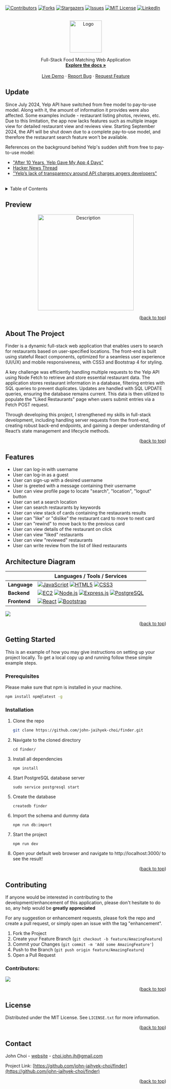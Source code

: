 <a id="readme-top"></a>

[![Contributors][contributors-shield]][contributors-url]
[![Forks][forks-shield]][forks-url]
[![Stargazers][stars-shield]][stars-url]
[![Issues][issues-shield]][issues-url]
[![MIT License][license-shield]][license-url]
[![LinkedIn][linkedin-shield]][linkedin-url]

<!-- PROJECT LOGO -->
<br />
<div align="center">
  <img src="assets/finder.png" alt="Logo" height="100">

  <p align="center">
    Full-Stack Food Matching Web Application
    <br />
    <a href="https://github.com/john-jaihyek-choi/finder"><strong>Explore the docs »</strong></a>
    <br />
    <br />
    <a href="https://finder.johnjhc.com">Live Demo</a>
    ·
    <a href="https://github.com/john-jaihyek-choi/finder/issues/new?labels=bug&template=bug-report---.md">Report Bug</a>
    ·
    <a href="https://github.com/john-jaihyek-choi/finder/issues/new?labels=enhancement&template=feature-request---.md">Request Feature</a>
  </p>
</div>

<!-- UPDATE -->

## Update

Since July 2024, Yelp API have switched from free model to pay-to-use model. Along with it, the amount of information it provides were also affected. Some examples include - restaurant listing photos, reviews, etc. Due to this limitation, the app now lacks features such as multiple image view for detailed restaurant view and reviews view. Starting September 2024, the API will be shut down due to a complete pay-to-use model, and therefore the restaurant search feature won't be available.

References on the background behind Yelp's sudden shift from free to pay-to-use model:

- ["After 10 Years, Yelp Gave My App 4 Days"](https://www.observationalhazard.com/2024/07/after-10-years-yelp-gave-my-app-4-days_29.html)
- [Hacker News Thread](https://news.ycombinator.com/item?id=41104597)
- ["Yelp’s lack of transparency around API charges angers developers"](https://techcrunch.com/2024/08/02/yelps-lack-of-transparency-around-api-charges-angers-developers/)

<br />

<!-- TABLE OF CONTENTS -->
<details>
  <summary>Table of Contents</summary>
  <ol>
    <li>
      <a href="#preview">Preview</a>
    </li>
    <li>
      <a href="#about-the-project">About The Project</a>
    </li>
    <li>
      <a href="#features">Features</a>
    </li>
    <li>
      <a href="#architecture-diagram">Architecture Diagram</a>
    </li>
    <li>
      <a href="#getting-started">Getting Started</a>
      <ul>
        <li><a href="#prerequisites">Prerequisites</a></li>
        <li><a href="#installation">Installation</a></li>
      </ul>
    </li>
    <!-- <li><a href="#usage">Usage</a></li> -->
    <li><a href="#roadmap">Roadmap</a></li>
    <li><a href="#contributing">Contributing</a></li>
    <li><a href="#license">License</a></li>
    <li><a href="#contact">Contact</a></li>
    <!-- <li><a href="#acknowledgments">Acknowledgments</a></li> -->
  </ol>
</details>

<!-- PREVIEW -->

## Preview

<p align="center">
  <img src="server/public/images/finder.gif" alt="Description" style="width: 300px;">
</p>

<p align="right">(<a href="#readme-top">back to top</a>)</p>

<!-- ABOUT THE PROJECT -->

## About The Project

Finder is a dynamic full-stack web application that enables users to search for restaurants based on user-specified locations. The front-end is built using stateful React components, optimized for a seamless user experience (UI/UX) and mobile responsiveness, with CSS3 and Bootstrap 4 for styling.

A key challenge was efficiently handling multiple requests to the Yelp API using Node Fetch to retrieve and store essential restaurant data. The application stores restaurant information in a database, filtering entries with SQL queries to prevent duplicates. Updates are handled with SQL UPDATE queries, ensuring the database remains current. This data is then utilized to populate the "Liked Restaurants" page when users submit entries via a Fetch POST request.

Through developing this project, I strengthened my skills in full-stack development, including handling server requests from the front-end, creating robust back-end endpoints, and gaining a deeper understanding of React’s state management and lifecycle methods.

<p align="right">(<a href="#readme-top">back to top</a>)</p>

<!-- FEATURES -->

## Features

- User can log-in with username
- User can log-in as a guest
- User can sign-up with a desired username
- User is greeted with a message containing their username
- User can view profile page to locate "search", "location", "logout" button
- User can set a search location
- User can search restaurants by keywords
- User can view stack of cards containing the restaurants results
- User can "like" or "dislike" the restaurant card to move to next card
- User can "rewind" to move back to the previous card
- User can view details of the restaurant on click
- User can view "liked" restaurants
- User can view "reviewed" restaurants
- User can write review from the list of liked restaurants

<!-- ARCHITECTURE DIAGRAM -->

## Architecture Diagram

|              | Languages / Tools / Services                                                                                                                            |
| ------------ | ------------------------------------------------------------------------------------------------------------------------------------------------------- |
| **Language** | [![JavaScript][JavaScript]][JavaScript-url] [![HTML5][HTML5]][HTML5-url] [![CSS3][CSS3]][CSS3-url]                                                      |
| **Backend**  | [![EC2][AWSEC2]][AWSEC2-url] [![Node.js][Node.js]][Node.js-url] [![Express.js][Express.js]][Express.js-url] [![PostgreSQL][PostgreSQL]][PostgreSQL-url] |
| **Frontend** | [![React][React.js]][React-url] [![Bootstrap][Bootstrap.com]][Bootstrap-url]                                                                            |

![](assets/finder-architecture-diagram.png)

<p align="right">(<a href="#readme-top">back to top</a>)</p>

<!-- GETTING STARTED -->

## Getting Started

This is an example of how you may give instructions on setting up your project locally.
To get a local copy up and running follow these simple example steps.

### Prerequisites

Please make sure that npm is installed in your machine.

```sh
npm install npm@latest -g
```

### Installation

1. Clone the repo
   ```sh
   git clone https://github.com/john-jaihyek-choi/finder.git
   ```
2. Navigate to the cloned directory

   ```shell
   cd finder/
   ```

3. Install all dependencies

   ```shell
   npm install
   ```

4. Start PostgreSQL database server

   ```shell
   sudo service postgresql start
   ```

5. Create the database

   ```shell
   createdb finder
   ```

6. Import the schema and dummy data

   ```shell
   npm run db:import
   ```

7. Start the project

   ```shell
   npm run dev
   ```

8. Open your default web browser and navigate to http://localhost:3000/ to see the result!

<p align="right">(<a href="#readme-top">back to top</a>)</p>

<!-- USAGE EXAMPLES -->

<!-- ## Usage

Use this space to show useful examples of how a project can be used. Additional screenshots, code examples and demos work well in this space. You may also link to more resources.

_For more examples, please refer to the [Documentation](https://example.com)_

<p align="right">(<a href="#readme-top">back to top</a>)</p> -->

<!-- ROADMAP -->

<!-- ## Roadmap

- [x] Add Changelog
- [x] Add back to top links
- [ ] Add Additional Templates w/ Examples
- [ ] Add "components" document to easily copy & paste sections of the readme
- [ ] Multi-language Support
  - [ ] Chinese
  - [ ] Spanish

See the [open issues](https://github.com/othneildrew/Best-README-Template/issues) for a full list of proposed features (and known issues).

<p align="right">(<a href="#readme-top">back to top</a>)</p> -->

<!-- CONTRIBUTING -->

## Contributing

If anyone would be interested in contributing to the development/enhancement of this application, please don't hesitate to do so, any help would be **greatly appreciated**

For any suggestion or enhancement requests, please fork the repo and create a pull request, or simply open an issue with the tag "enhancement".

1. Fork the Project
2. Create your Feature Branch (`git checkout -b feature/AmazingFeature`)
3. Commit your Changes (`git commit -m 'Add some AmazingFeature'`)
4. Push to the Branch (`git push origin feature/AmazingFeature`)
5. Open a Pull Request

### Contributors:

<a href="https://github.com/john-jaihyek-choi/finder/graphs/contributors">
  <img src="https://contrib.rocks/image?repo=john-jaihyek-choi/finder" />
</a>

<p align="right">(<a href="#readme-top">back to top</a>)</p>

<!-- LICENSE -->

## License

Distributed under the MIT License. See `LICENSE.txt` for more information.

<p align="right">(<a href="#readme-top">back to top</a>)</p>

<!-- CONTACT -->

## Contact

John Choi - [website](https://johnjhc.com) - choi.john.jh@gmail.com

Project Link: [https://github.com/john-jaihyek-choi/finder](https://github.com/john-jaihyek-choi/finder)

<p align="right">(<a href="#readme-top">back to top</a>)</p>

<!-- ACKNOWLEDGMENTS -->

<!-- ## Acknowledgments

List of resources found helpful during development -->

<!-- <p align="right">(<a href="#readme-top">back to top</a>)</p> -->

<!-- BADGES -->

<!-- Badges available - https://shields.io/badges -->

[contributors-shield]: https://img.shields.io/github/contributors/john-jaihyek-choi/finder?style=for-the-badge
[contributors-url]: https://github.com/john-jaihyek-choi/finder/graphs/contributors
[forks-shield]: https://img.shields.io/github/forks/john-jaihyek-choi/finder?style=for-the-badge
[forks-url]: https://github.com/john-jaihyek-choi/finder/network/members
[stars-shield]: https://img.shields.io/github/stars/john-jaihyek-choi/finder?style=for-the-badge
[stars-url]: https://github.com/john-jaihyek-choi/finder/stargazers
[issues-shield]: https://img.shields.io/github/issues/john-jaihyek-choi/finder?style=for-the-badge
[issues-url]: https://github.com/john-jaihyek-choi/finderues
[license-shield]: https://img.shields.io/github/license/john-jaihyek-choi/finder?style=for-the-badge
[license-url]: https://github.com/john-jaihyek-choi/finder/master/LICENSE.txt
[linkedin-shield]: https://img.shields.io/badge/-LinkedIn-black.svg?style=for-the-badge&logo=linkedin&colorB=555
[linkedin-url]: https://linkedin.com/in/johnjaihyekchoi
[React.js]: https://img.shields.io/badge/React-20232A?style=for-the-badge&logo=react&logoColor=61DAFB
[React-url]: https://reactjs.org/
[Next.js]: https://img.shields.io/badge/next.js-000000?style=for-the-badge&logo=nextdotjs&logoColor=white
[Next.js-url]: https://nextjs.org/
[Bootstrap.com]: https://img.shields.io/badge/Bootstrap-563D7C?style=for-the-badge&logo=bootstrap&logoColor=white
[Bootstrap-url]: https://getbootstrap.com
[HTML5]: https://img.shields.io/badge/HTML5-red?style=for-the-badge&logo=html5&labelColor=%E34F26&logoColor=white
[HTML5-url]: https://html.com/html5/
[CSS3]: https://img.shields.io/badge/CSS3-white?style=for-the-badge&logo=css3&logoColor=white&labelColor=%231572B6&color=%231572B6
[CSS3-url]: https://css3.com
[Express.js]: https://img.shields.io/badge/Express.JS-white?style=for-the-badge&logo=express&logoColor=white&labelColor=%23000000&color=%23000000
[Express.js-url]: https://express.com
[JavaScript]: https://img.shields.io/badge/JavaScript-white?style=for-the-badge&logo=javascript&logoColor=%23F7DF1E&labelColor=black&color=black
[JavaScript-url]: https://javascript.com
[TypeScript]: https://img.shields.io/badge/TypeScript-white?style=for-the-badge&logo=typescript&logoColor=white&labelColor=balck&color=%233178C6
[TypeScript-url]: https://www.typescriptlang.org/
[Node.js]: https://img.shields.io/badge/Node.JS-white?style=for-the-badge&logo=nodedotjs&logoColor=%235FA04E&labelColor=black&color=black
[Node.js-url]: https://nodejs.org/en
[PostgreSQL]: https://img.shields.io/badge/PostgreSQL-white?style=for-the-badge&logo=postgresql&logoColor=white&labelColor=%234169E1&color=%234169E1
[PostgreSQL-url]: https://www.postgresql.org/
[AWSEC2]: https://img.shields.io/badge/AWS%20EC2-orange?style=for-the-badge&logo=amazonec2&labelColor=%FF9900&logoColor=white
[AWSEC2-url]: https://aws.amazon.com/pm/ec2/
[Vue.js]: https://img.shields.io/badge/Vue.js-35495E?style=for-the-badge&logo=vuedotjs&logoColor=4FC08D
[Vue-url]: https://vuejs.org/
[Angular.io]: https://img.shields.io/badge/Angular-DD0031?style=for-the-badge&logo=angular&logoColor=white
[Angular-url]: https://angular.io/
[Svelte.dev]: https://img.shields.io/badge/Svelte-4A4A55?style=for-the-badge&logo=svelte&logoColor=FF3E00
[Svelte-url]: https://svelte.dev/
[Laravel.com]: https://img.shields.io/badge/Laravel-FF2D20?style=for-the-badge&logo=laravel&logoColor=white
[Laravel-url]: https://laravel.com
[JQuery.com]: https://img.shields.io/badge/jQuery-0769AD?style=for-the-badge&logo=jquery&logoColor=white
[JQuery-url]: https://jquery.com
